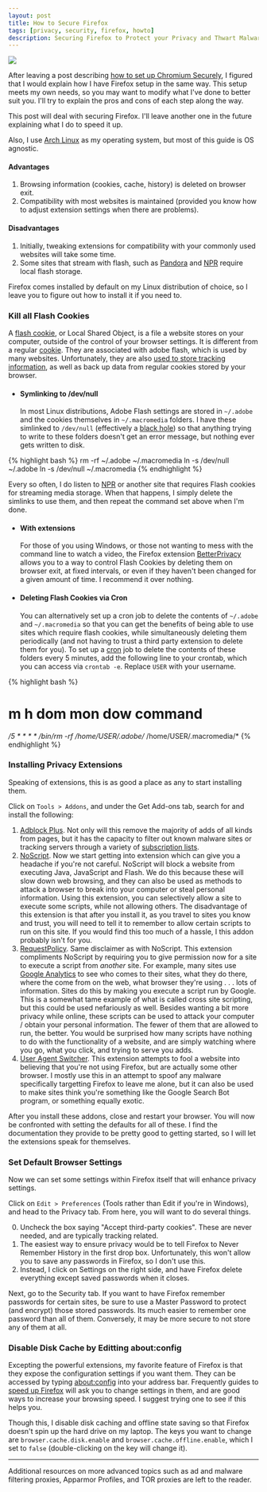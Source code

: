 ```yaml
---
layout: post
title: How to Secure Firefox
tags: [privacy, security, firefox, howto]
description: Securing Firefox to Protect your Privacy and Thwart Malware
---
```


<img class="img_right" src="http://upload.wikimedia.org/wikipedia/ilo/0/0c/Firefox-logo.png" style="border: 0px" />

After leaving a post describing [how to set up Chromium Securely](/2009/12/14/secure_chromium_setup/), I figured that I would explain how I have Firefox setup in the same way.  This setup meets my own needs, so you may want to modify what I've done to better suit you.  I'll try to explain the pros and cons of each step along the way.

This post will deal with securing Firefox.  I'll leave another one in the future explaining what I do to speed it up.

Also, I use [Arch Linux][] as my operating system, but most of this guide is OS agnostic.

#### Advantages ####
1. Browsing information (cookies, cache, history) is deleted on browser exit.
2. Compatibility with most websites is maintained (provided you know how to adjust extension settings when there are problems).

#### Disadvantages ####
1. Initially, tweaking extensions for compatibility with your commonly used websites will take some time.
2. Some sites that stream with flash, such as [Pandora][] and [NPR][] require local flash storage.

Firefox comes installed by default on my Linux distribution of choice, so I leave you to figure out how to install it if you need to.

### Kill all Flash Cookies ###

A [flash cookie][], or Local Shared Object, is a file a website stores on your computer, outside of the control of your browser settings.  It is different from a regular [cookie][].  They are associated with adobe flash, which is used by many websites.  Unfortunately, they are also [used to store tracking information](http://www.wired.com/epicenter/2009/08/you-deleted-your-cookies-think-again/), as well as back up data from regular cookies stored by your browser.

* #### Symlinking to /dev/null ####

	In most Linux distributions, Adobe Flash settings are stored in `~/.adobe` and the cookies themselves in `~/.macromedia` folders.  I have these simlinked to `/dev/null` (effectively a [black hole][]) so that anything trying to write to these folders doesn't get an error message, but nothing ever gets written to disk.

{% highlight bash %}
rm -rf ~/.adobe ~/.macromedia
ln -s /dev/null ~/.adobe
ln -s /dev/null ~/.macromedia
{% endhighlight %}

Every so often, I do listen to [NPR][] or another site that requires Flash cookies for streaming media storage.  When that happens, I simply delete the simlinks to use them, and then repeat the command set above when I'm done.


* #### With extensions ####

	For those of you using Windows, or those not wanting to mess with the command line to watch a video, the Firefox extension [BetterPrivacy][] allows you to a way to control Flash Cookies by deleting them on browser exit, at fixed intervals, or even if they haven't been changed for a given amount of time.  I recommend it over nothing.

* #### Deleting Flash Cookies via Cron ####

	You can alternatively set up a cron job to delete the contents of `~/.adobe` and
`~/.macromedia` so that you can get the benefits of being able to use sites
which require flash cookies, while simultaneously deleting them periodically
(and not having to trust a third party extension to delete them for you).  To
set up a [cron][] job to delete the contents of these folders every 5 minutes,
add the following line to your crontab, which you can access via `crontab -e`.
Replace `USER` with your username.

{% highlight bash %}
# m     h dom mon dow command
  */5   *  *   *   *  /bin/rm -rf /home/USER/.adobe/* /home/USER/.macromedia/*
{% endhighlight %}

[cron]:http://en.wikipedia.org/wiki/Cron

### Installing Privacy Extensions ###

Speaking of extensions, this is as good a place as any to start installing them.

Click on `Tools > Addons`, and under the Get Add-ons tab, search for and install the following:

1. [Adblock Plus](http://adblockplus.org/en/).  Not only will this remove the majority of adds of all kinds from pages, but it has the capacity to filter out known malware sites or tracking servers through a variety of [subscription lists](http://adblockplus.org/en/subscriptions).
2. [NoScript](http://noscript.net/).  Now we start getting into extension which can give you a headache if you're not careful.  NoScript will block a website from executing Java, JavaScript and Flash.  We do this because these will slow down web browsing, and they can also be used as methods to attack a browser to break into your computer or steal personal information.  Using this extension, you can selectively allow a site to execute some scripts, while not allowing others.  The disadvantage of this extension is that after you install it, as you travel to sites you know and trust, you will need to tell it to remember to allow certain scripts to run on this site.  If you would find this too much of a hassle, I this addon probably isn't for you.
3. [RequestPolicy](http://www.requestpolicy.com/).  Same disclaimer as with NoScript.  This extension compliments NoScript by requiring you to give permission now for a site to execute a script from _another_ site.  For example, many sites use [Google Analytics](http://www.google.com/analytics/) to see who comes to their sites, what they do there, where the come from on the web, what browser they're using . . . lots of information.  Sites do this by making you execute a script run by Google.  This is a somewhat tame example of what is called cross site scripting, but this could be used nefariously as well.  Besides wanting a bit more privacy while online, these scripts can be used to attack your computer / obtain your personal information.  The fewer of them that are allowed to run, the better.  You would be surprised how many scripts have nothing to do with the functionality of a website, and are simply watching where you go, what you click, and trying to serve you adds.
4. [User Agent Switcher](http://chrispederick.com/work/user-agent-switcher/).  This extension attempts to fool a website into believing that you're not using Firefox, but are actually some other browser.  I mostly use this in an attempt to spoof any malware specifically targetting Firefox to leave me alone, but it can also be used to make sites think you're something like the Google Search Bot program, or something equally exotic.

After you install these addons, close and restart your browser.  You will now be confronted with setting the defaults for all of these.  I find the documentation they provide to be pretty good to getting started, so I will let the extensions speak for themselves.

### Set Default Browser Settings

Now we can set some settings within Firefox itself that will enhance privacy settings.

Click on `Edit > Preferences` (Tools rather than Edit if you're in Windows), and head to the Privacy tab.  From here, you will want to do several things.

0. Uncheck the box saying "Accept third-party cookies". These are never needed, and are typically tracking related.
1. The easiest way to ensure privacy would be to tell Firefox to Never Remember History in the first drop box.  Unfortunately, this won't allow you to save any passwords in Firefox, so I don't use this.
2. Instead, I click on Settings on the right side, and have Firefox delete everything except saved passwords when it closes.

Next, go to the Security tab.  If you want to have Firefox remember passwords for certain sites, be sure to use a Master Password to protect (and encrypt) those stored passwords.  Its much easier to remember one password than all of them.  Conversely, it may be more secure to not store any of them at all.

### Disable Disk Cache by Editting about:config

Excepting the powerful extensions, my favorite feature of Firefox is that they expose the configuration settings if you want them.  They can be accessed by typing [about:config](about:config) into your address bar.  Frequently guides to [speed up Firefox][] will ask you to change settings in them, and are good ways to increase your browsing speed.  I suggest trying one to see if this helps you.

[speed up Firefox]:http://www.blogsdna.com/6522/how-to-speed-up-your-firefox-browser.htm

Though this, I disable disk caching and offline state saving so that Firefox doesn't spin up the hard drive on my laptop.  The keys you want to change are `browser.cache.disk.enable` and `browser.cache.offline.enable`, which I set to `false` (double-clicking on the key will change it).

---
Additional resources on more advanced topics such as ad and malware filtering proxies, Apparmor Profiles, and TOR proxies are left to the reader.

[Youtube]:http://www.youtube.com
[Firefox]:http://www.mozilla.com/firefox/
[Hulu]:http://www.hulu.com
[Pandora]:http://www.pandora.com
[NPR]:http://npr.org
[flash cookie]:http://en.wikipedia.org/wiki/Local_Shared_Object
[cookie]:http://en.wikipedia.org/wiki/HTTP_cookie
[Arch Linux]:https://www.archlinux.org
[black hole]:http://en.wikipedia.org/wiki//dev/null
[BetterPrivacy]:https://addons.mozilla.org/en-US/firefox/addon/6623
